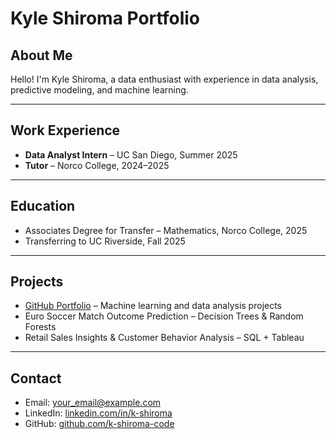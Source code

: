 # Kyle Shiroma Portfolio

## About Me
Hello! I'm Kyle Shiroma, a data enthusiast with experience in data analysis, predictive modeling, and machine learning.  

---

## Work Experience
- **Data Analyst Intern** – UC San Diego, Summer 2025  
- **Tutor** – Norco College, 2024–2025  

---

## Education
- Associates Degree for Transfer – Mathematics, Norco College, 2025  
- Transferring to UC Riverside, Fall 2025  

---

## Projects
- [GitHub Portfolio](https://github.com/k-shiroma-code) – Machine learning and data analysis projects
- Euro Soccer Match Outcome Prediction – Decision Trees & Random Forests  
- Retail Sales Insights & Customer Behavior Analysis – SQL + Tableau  

---

## Contact
- Email: [your_email@example.com](mailto:your_email@example.com)  
- LinkedIn: [linkedin.com/in/k-shiroma](https://www.linkedin.com/in/k-shiroma)  
- GitHub: [github.com/k-shiroma-code](https://github.com/k-shiroma-code)  
